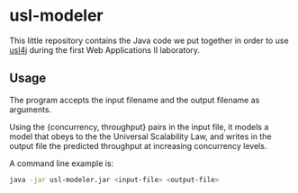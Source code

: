 # usl-modeler

This little repository contains the Java code we put together in order to use [usl4j](github.com/codahale/usl4j) during the first Web Applications II laboratory.

## Usage

The program accepts the input filename and the output filename as arguments.

Using the {concurrency, throughput} pairs in the input file, it models a model that obeys to the the Universal Scalability Law, and writes in the output file the predicted throughput at increasing concurrency levels.

A command line example is:

```bash
java -jar usl-modeler.jar <input-file> <output-file>
```
